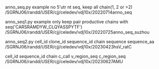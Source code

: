 anno_seq.py example no 5'utr nt seq, keep all chain(1, 2 or >2)\
/SGRNJ06/randd/USER/cjj/celedev/vdj10x/20220714anno_seq

anno_seq1.py example only keep pair productive chains with seq('CARSRAMDYW_CLQYASSPYTF')\
/SGRNJ06/randd/USER/cjj/celedev/vdj10x/20220725anno_seq_suzhou

anno_seq2.py cell_id	clone_id	sequence_id	chain	sequence	sequence_aa\
/SGRNJ06/randd/USER/cjj/celedev/vdj10x/20230423hsV_ratC

cell_id	sequence_id	chain	c_call	v_region_seq	c_region_seq
/SGRNJ06/randd/USER/cjj/celedev/vdj10x/20230627AMU
